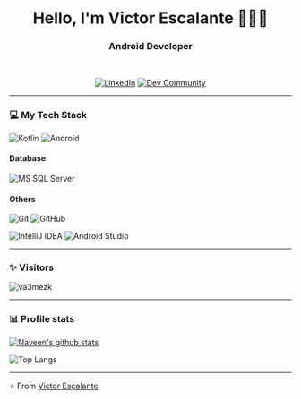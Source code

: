 <h1 align="center"> Hello, I'm Victor Escalante 🧑🏻‍💻 </h1>

<h3 align="center">  Android Developer </h3> <br>

<p align="center"> 
<a href="https://www.linkedin.com/in/victoraescalante/"><img alt="LinkedIn" src="https://img.shields.io/badge/-victoraescalante-blue?style=flat-square&logo=Linkedin&logoColor=white&link=https://www.linkedin.com/in/victoraescalante/"></a>
<a href="https://dev.to/va3mezk"><img alt="Dev Community" src="https://img.shields.io/badge/-va3mezk-black?style=flat-square&logo=dev.to&logoColor=white&link=https://dev.to/va3mezk"></a>
</p>

---------------------------------------------------------------------------------------------------------------------------------------------------------

### 💻 My Tech Stack

![Kotlin](https://img.shields.io/badge/-Kotlin-800080?style=flat-square&logo=java&logoColor=800080)
![Android](http://img.shields.io/badge/-Android-3DDC84?style=flat-square&logo=android&logoColor=ffffff)

#### Database
![MS SQL Server](http://img.shields.io/badge/-MS%20SQL%20Server-CC2927?style=flat-square&logo=microsoft-sql-server&logoColor=ffffff)

#### Others
![Git](https://img.shields.io/badge/-Git-%23F05032?style=flat-square&logo=git&logoColor=%23ffffff)
![GitHub](https://img.shields.io/badge/-GitHub-181717?style=flat-square&logo=github)

![IntelliJ IDEA](http://img.shields.io/badge/-IntelliJ%20IDEA-000000?style=flat-square&logo=intellij-idea&logoColor=ffffff)
![Android Studio](http://img.shields.io/badge/-Android%20Studio-3DDC84?style=flat-square&logo=android-studio&logoColor=ffffff)

---------------------------------------------------------------------------------------------------------------------------------------------------------

### ✨ Visitors 

<p align="left"> <img src="https://komarev.com/ghpvc/?username=va3mezk" alt="va3mezk" /> </p>

---------------------------------------------------------------------------------------------------------------------------------------------------------

### 📊 Profile stats


[![Naveen's github stats](https://github-readme-stats.vercel.app/api?username=va3mezk&show_icons=true&theme=merko&hide=["contribs","issues"])](https://github.com/va3mezk)

![Top Langs](https://github-readme-stats.vercel.app/api/top-langs/?username=va3mezk&show_icons=true&theme=merko&hide=["contribs","issues"])

-----------------------------------------------------------------------------------------------------------------------------------------------------------

⭐️ From [Victor Escalante](https://github.com/va3mezk)

